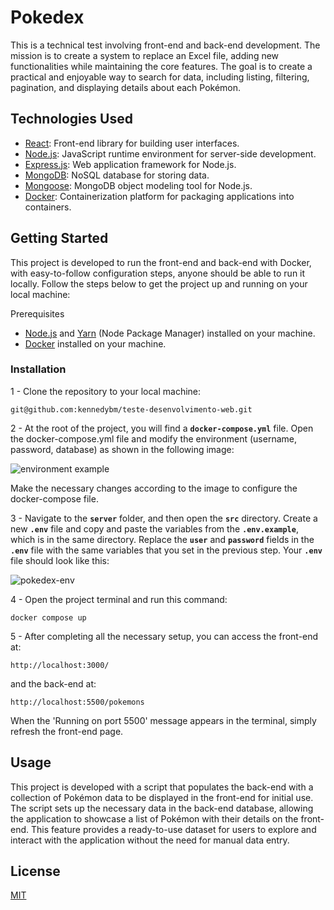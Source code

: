 # Pokedex

This is a technical test involving front-end and back-end development. The mission is to create a system to replace an Excel file, adding new functionalities while maintaining the core features. The goal is to create a practical and enjoyable way to search for data, including listing, filtering, pagination, and displaying details about each Pokémon.

## Technologies Used

- [React](https://react.dev/): Front-end library for building user interfaces.
- [Node.js](https://nodejs.org/en): JavaScript runtime environment for server-side development.
- [Express.js](https://expressjs.com/): Web application framework for Node.js.
- [MongoDB](https://www.mongodb.com/): NoSQL database for storing data.
- [Mongoose](https://mongoosejs.com/): MongoDB object modeling tool for Node.js.
- [Docker](https://www.docker.com/): Containerization platform for packaging applications into containers.

## Getting Started

This project is developed  to run the front-end and back-end with Docker, with easy-to-follow configuration steps, anyone should be able to run it locally. Follow the steps below to get the project up and running on your local machine:

Prerequisites

- [Node.js](https://nodejs.org/en) and [Yarn](https://yarnpkg.com/) (Node Package Manager) installed on your machine.
- [Docker](https://www.docker.com/) installed on your machine.

### Installation

1 - Clone the repository to your local machine:

```clipboard
git@github.com:kennedybm/teste-desenvolvimento-web.git
```

2 - At the root of the project, you will find a **`docker-compose.yml`** file. Open the docker-compose.yml file and modify the environment (username, password, database) as shown in the following image:

![environment example](https://user-images.githubusercontent.com/91641613/232124340-37917f83-2b2f-4436-88ac-c23b8aad869f.png)


Make the necessary changes according to the image to configure the docker-compose file.

3 - Navigate to the **`server`** folder, and then open the **`src`** directory. Create a new **`.env`** file and copy and paste the variables from the
**`.env.example`**, which is in the same directory. Replace the **`user`** and **`password`** fields in the **`.env`** file with the same variables that you set in the previous step. Your **`.env`** file should look like this:

![pokedex-env](https://user-images.githubusercontent.com/91641613/232124922-3de71272-66b8-4b56-bfc3-5a7e3866ab98.png)

4 - Open the project terminal and run this command:

```clipboard
docker compose up
```

5 - After completing all the necessary setup, you can access the front-end at:

```clipboard
http://localhost:3000/
```


and the back-end at:

```clipboard
http://localhost:5500/pokemons
```
When the 'Running on port 5500' message appears in the terminal, simply refresh the front-end page.

## Usage

This project is developed with a script that populates the back-end with a collection of Pokémon data to be displayed in the front-end for initial use. The script sets up the necessary data in the back-end database, allowing the application to showcase a list of Pokémon with their details on the front-end. This feature provides a ready-to-use dataset for users to explore and interact with the application without the need for manual data entry.

## License

[MIT](https://github.com/kennedybm/teste-desenvolvimento-web/blob/kennedy-barreto/LICENSE)
